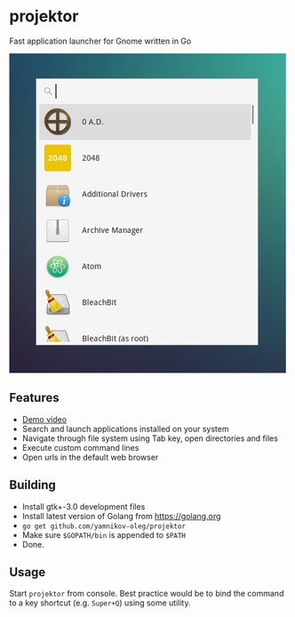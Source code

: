 # projektor
Fast application launcher for Gnome written in Go

![Screenshot](/screenshots/02.png?raw=true)

## Features

* [Demo video](https://youtu.be/-i69v6F41ps)
* Search and launch applications installed on your system
* Navigate through file system using Tab key, open directories and files
* Execute custom command lines
* Open urls in the default web browser

## Building

* Install gtk+-3.0 development files
* Install latest version of Golang from https://golang.org
* ```go get github.com/yamnikov-oleg/projektor```
* Make sure ```$GOPATH/bin``` is appended to ```$PATH```
* Done.

## Usage

Start ```projektor``` from console. Best practice would be to bind the command to a key shortcut (e.g. ```Super+Q```) using some utility.
